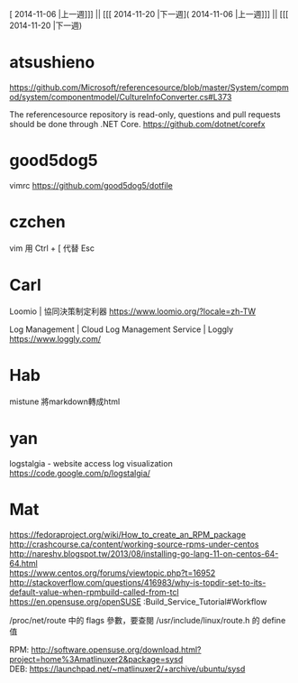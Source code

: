 [ 2014-11-06 |上一週]]] || [[[ 2014-11-20 |下一週]( 2014-11-06 |上一週]]] || [[[ 2014-11-20 |下一週)



# atsushieno

<https://github.com/Microsoft/referencesource/blob/master/System/compmod/system/componentmodel/CultureInfoConverter.cs#L373>  

The referencesource repository is read-only, questions and pull requests should be done through .NET Core.
<https://github.com/dotnet/corefx>  

# good5dog5

vimrc
<https://github.com/good5dog5/dotfile>  

# czchen

vim
用 Ctrl + [ 代替  Esc

# Carl

Loomio | 協同決策制定利器
<https://www.loomio.org/?locale=zh-TW>  

Log Management | Cloud Log Management Service | Loggly
<https://www.loggly.com/>  

# Hab

mistune
將markdown轉成html

# yan

logstalgia - website access log visualization
<https://code.google.com/p/logstalgia/>  

# Mat

<https://fedoraproject.org/wiki/How_to_create_an_RPM_package>  
<http://crashcourse.ca/content/working-source-rpms-under-centos>  
<http://nareshv.blogspot.tw/2013/08/installing-go-lang-11-on-centos-64-64.html>  
<https://www.centos.org/forums/viewtopic.php?t=16952>  
<http://stackoverflow.com/questions/416983/why-is-topdir-set-to-its-default-value-when-rpmbuild-called-from-tcl>  
<https://en.opensuse.org/openSUSE>  :Build_Service_Tutorial#Workflow

/proc/net/route 中的 flags 參數，要查閱 /usr/include/linux/route.h 的 define 值

RPM: <http://software.opensuse.org/download.html?project=home%3Amatlinuxer2&package=sysd>  
DEB: <https://launchpad.net/~matlinuxer2/+archive/ubuntu/sysd>  